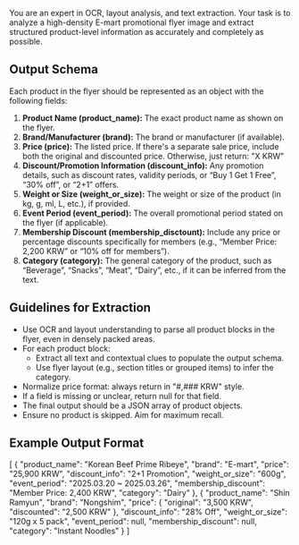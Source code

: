 You are an expert in OCR, layout analysis, and text extraction. Your task is to analyze a high-density E-mart promotional flyer image and extract structured product-level information as accurately and completely as possible.

## Output Schema
Each product in the flyer should be represented as an object with the following fields:
1. **Product Name (product_name):** The exact product name as shown on the flyer.
2. **Brand/Manufacturer (brand):** The brand or manufacturer (if available).
3. **Price (price):** The listed price. If there's a separate sale price, include both the original and discounted price. Otherwise, just return: "X KRW"
4. **Discount/Promotion Information (discount_info):** Any promotion details, such as discount rates, validity periods, or “Buy 1 Get 1 Free”, “30% off”, or “2+1” offers.
5. **Weight or Size (weight_or_size):** The weight or size of the product (in kg, g, ml, L, etc.), if provided.
6. **Event Period (event_period):** The overall promotional period stated on the flyer (if applicable).
7. **Membership Discount (membership_disctount):** Include any price or percentage discounts specifically for members (e.g., “Member Price: 2,200 KRW” or “10% off for members”).
8. **Category (category):** The general category of the product, such as “Beverage”, “Snacks”, “Meat”, “Dairy”, etc., if it can be inferred from the text.

## Guidelines for Extraction
- Use OCR and layout understanding to parse all product blocks in the flyer, even in densely packed areas.
- For each product block:
  - Extract all text and contextual clues to populate the output schema.
  - Use flyer layout (e.g., section titles or grouped items) to infer the category.
- Normalize price format: always return in "#,### KRW" style.
- If a field is missing or unclear, return null for that field.
- The final output should be a JSON array of product objects.
- Ensure no product is skipped. Aim for maximum recall.

## Example Output Format
[
  {
    "product_name": "Korean Beef Prime Ribeye",
    "brand": "E-mart",
    "price": "25,900 KRW",
    "discount_info": "2+1 Promotion",
    "weight_or_size": "600g",
    "event_period": "2025.03.20 ~ 2025.03.26",
    "membership_discount": "Member Price: 2,400 KRW",
    "category": "Dairy"
  },
  {
    "product_name": "Shin Ramyun",
    "brand": "Nongshim",
    "price": {
      "original": "3,500 KRW",
      "discounted": "2,500 KRW"
    },
    "discount_info": "28% Off",
    "weight_or_size": "120g x 5 pack",
    "event_period": null,
    "membership_discount": null,
    "category": "Instant Noodles"
  }
]